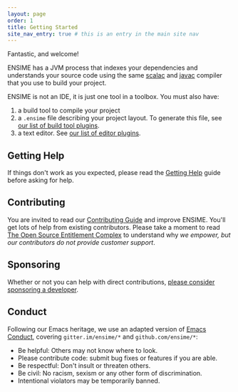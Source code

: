 ```yaml
---
layout: page
order: 1
title: Getting Started
site_nav_entry: true # this is an entry in the main site nav
---
```


Fantastic, and welcome!

ENSIME has a JVM process that indexes your dependencies and understands your source code using the same [scalac](http://www.scala-lang.org/files/archive/nightly/docs/compiler/index.html#scala.tools.nsc.interactive.package) and [javac](https://docs.oracle.com/javase/8/docs/jdk/api/javac/tree/) compiler that you use to build your project.

ENSIME is not an IDE, it is just one tool in a toolbox. You must also have:

1. a build tool to compile your project
2. a `.ensime` file describing your project layout. To generate this file, see [our list of build tool plugins](/build_tools/).
2. a text editor. See [our list of editor plugins](/editors/).

## Getting Help

If things don't work as you expected, please read the [Getting Help](/getting_help) guide before asking for help.

## Contributing

You are invited to read our [Contributing Guide](/contributing) and improve ENSIME. You'll get lots of help from existing contributors. Please take a moment to read [The Open Source Entitlement Complex](https://medium.com/@fommil/the-open-source-entitlement-complex-bcb718e2326d#.tvgf7fn0v) to understand why *we empower, but our contributors do not provide customer support*.

## Sponsoring

Whether or not you can help with direct contributions, [please consider sponsoring a developer](/sponsor).

## Conduct

Following our Emacs heritage, we use an adapted version of [Emacs Conduct](https://www.emacswiki.org/emacs/EmacsChannel#toc3), covering `gitter.im/ensime/*` and `github.com/ensime/*`:

- Be helpful: Others may not know where to look.
- Please contribute code: submit bug fixes or features if you are able.
- Be respectful: Don't insult or threaten others.
- Be civil: No racism, sexism or any other form of discrimination.
- Intentional violators may be temporarily banned.

